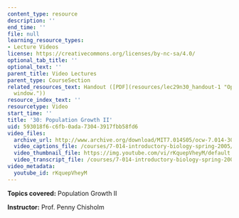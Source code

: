 ```yaml
---
content_type: resource
description: ''
end_time: ''
file: null
learning_resource_types:
- Lecture Videos
license: https://creativecommons.org/licenses/by-nc-sa/4.0/
optional_tab_title: ''
optional_text: ''
parent_title: Video Lectures
parent_type: CourseSection
related_resources_text: Handout ([PDF](resources/lec29n30_handout-1 "Open in a new
  window."))
resource_index_text: ''
resourcetype: Video
start_time: ''
title: '30: Population Growth II'
uid: 593018f6-c6fb-0ada-7304-3917fbb58fd6
video_files:
  archive_url: http://www.archive.org/download/MIT7.014S05/ocw-7.014-30-27apr05-220k.mp4
  video_captions_file: /courses/7-014-introductory-biology-spring-2005/63bb3bbec0fb51dbb8437681265f5aff_rKquepVheyM.vtt
  video_thumbnail_file: https://img.youtube.com/vi/rKquepVheyM/default.jpg
  video_transcript_file: /courses/7-014-introductory-biology-spring-2005/870141e0f6727d3c0146bf5ab40776a0_rKquepVheyM.pdf
video_metadata:
  youtube_id: rKquepVheyM
---
```


**Topics covered:** Population Growth II  
  
**Instructor:** Prof. Penny Chisholm

